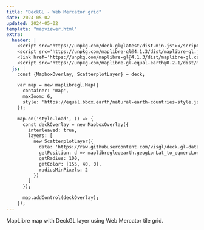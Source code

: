 ```yaml
---
title: "DeckGL - Web Mercator grid"
date: 2024-05-02
updated: 2024-05-02
template: "mapviewer.html"
extra:
  header: |
    <script src="https://unpkg.com/deck.gl@latest/dist.min.js"></script>
    <script src='https://unpkg.com/maplibre-gl@4.1.3/dist/maplibre-gl.js'></script>
    <link href='https://unpkg.com/maplibre-gl@4.1.3/dist/maplibre-gl.css' rel='stylesheet' />
    <script src='https://unpkg.com/maplibre-gl-equal-earth@0.2.1/dist/maplibre-gl-equal-earth.umd.js'></script>
  js: |
    const {MapboxOverlay, ScatterplotLayer} = deck;

    var map = new maplibregl.Map({
      container: 'map',
      maxZoom: 6,
      style: 'https://equal.bbox.earth/natural-earth-countries-style.json'
    });

    map.on('style.load', () => {
      const deckOverlay = new MapboxOverlay({
        interleaved: true,
        layers: [
          new ScatterplotLayer({
            data: 'https://raw.githubusercontent.com/visgl/deck.gl-data/master/website/airports.json',
            getPosition: d => maplibregleqearth.geogLonLat_to_eqmercLonLat(d.coordinates),
            getRadius: 100,
            getColor: [155, 40, 0],
            radiusMinPixels: 2
          })
        ]
      });

      map.addControl(deckOverlay);
    });
---
```


MapLibre map with DeckGL layer using Web Mercator tile grid.
